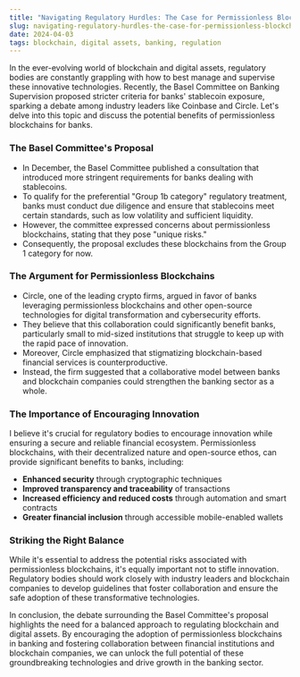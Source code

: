 ```yaml
---
title: "Navigating Regulatory Hurdles: The Case for Permissionless Blockchains in Banking"
slug: navigating-regulatory-hurdles-the-case-for-permissionless-blockchains-in-banking
date: 2024-04-03
tags: blockchain, digital assets, banking, regulation
---
```


In the ever-evolving world of blockchain and digital assets, regulatory bodies are constantly grappling with how to best manage and supervise these innovative technologies. Recently, the Basel Committee on Banking Supervision proposed stricter criteria for banks' stablecoin exposure, sparking a debate among industry leaders like Coinbase and Circle. Let's delve into this topic and discuss the potential benefits of permissionless blockchains for banks.

### The Basel Committee's Proposal

* In December, the Basel Committee published a consultation that introduced more stringent requirements for banks dealing with stablecoins.
* To qualify for the preferential "Group 1b category" regulatory treatment, banks must conduct due diligence and ensure that stablecoins meet certain standards, such as low volatility and sufficient liquidity.
* However, the committee expressed concerns about permissionless blockchains, stating that they pose "unique risks."
* Consequently, the proposal excludes these blockchains from the Group 1 category for now.

### The Argument for Permissionless Blockchains

* Circle, one of the leading crypto firms, argued in favor of banks leveraging permissionless blockchains and other open-source technologies for digital transformation and cybersecurity efforts.
* They believe that this collaboration could significantly benefit banks, particularly small to mid-sized institutions that struggle to keep up with the rapid pace of innovation.
* Moreover, Circle emphasized that stigmatizing blockchain-based financial services is counterproductive.
* Instead, the firm suggested that a collaborative model between banks and blockchain companies could strengthen the banking sector as a whole.

### The Importance of Encouraging Innovation

I believe it's crucial for regulatory bodies to encourage innovation while ensuring a secure and reliable financial ecosystem. Permissionless blockchains, with their decentralized nature and open-source ethos, can provide significant benefits to banks, including:

* **Enhanced security** through cryptographic techniques
* **Improved transparency and traceability** of transactions
* **Increased efficiency and reduced costs** through automation and smart contracts
* **Greater financial inclusion** through accessible mobile-enabled wallets

### Striking the Right Balance

While it's essential to address the potential risks associated with permissionless blockchains, it's equally important not to stifle innovation. Regulatory bodies should work closely with industry leaders and blockchain companies to develop guidelines that foster collaboration and ensure the safe adoption of these transformative technologies.

In conclusion, the debate surrounding the Basel Committee's proposal highlights the need for a balanced approach to regulating blockchain and digital assets. By encouraging the adoption of permissionless blockchains in banking and fostering collaboration between financial institutions and blockchain companies, we can unlock the full potential of these groundbreaking technologies and drive growth in the banking sector.
